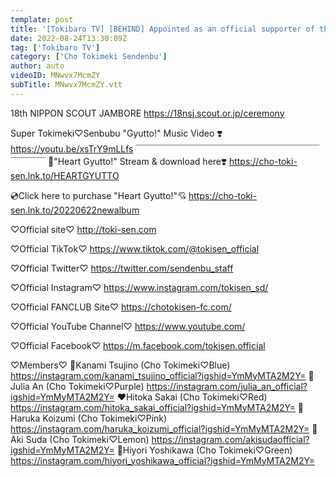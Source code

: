 ```yaml
---
template: post
title: '[Tokibaro TV] [BEHIND] Appointed as an official supporter of the Jamboree Large Gathering♡'
date: 2022-08-24T13:30:09Z
tag: ['Tokibaro TV']
category: ['Cho Tokimeki Sendenbu']
author: auto 
videoID: MNwvx7McmZY
subTitle: MNwvx7McmZY.vtt
---
```

18th NIPPON SCOUT JAMBORE
https://18nsj.scout.or.jp/ceremony

Super Tokimeki♡Senbubu "Gyutto!" Music Video ❣️
https://youtu.be/xsTrY9mLLfs
 ￣￣￣￣￣￣￣￣￣￣￣￣￣￣￣￣￣￣￣￣￣￣￣￣￣
🎵"Heart Gyutto!" Stream & download here❣️
https://cho-toki-sen.lnk.to/HEARTGYUTTO

💿Click here to purchase "Heart Gyutto!"💘
https://cho-toki-sen.lnk.to/20220622newalbum

♡Official site♡
http://toki-sen.com

♡Official TikTok♡
https://www.tiktok.com/@tokisen_official

♡Official Twitter♡
https://twitter.com/sendenbu_staff

♡Official Instagram♡
https://www.instagram.com/tokisen_sd/

♡Official FANCLUB Site♡
https://chotokisen-fc.com/

♡Official YouTube Channel♡
https://www.youtube.com/

♡Official Facebook♡
https://m.facebook.com/tokisen.official


♡Members♡
💙Kanami Tsujino (Cho Tokimeki♡Blue)
https://instagram.com/kanami_tsujino_official?igshid=YmMyMTA2M2Y=
💜Julia An (Cho Tokimeki♡Purple)
https://instagram.com/julia_an_official?igshid=YmMyMTA2M2Y=
❤️Hitoka Sakai (Cho Tokimeki♡Red)
https://instagram.com/hitoka_sakai_official?igshid=YmMyMTA2M2Y=
💖Haruka Koizumi (Cho Tokimeki♡Pink)
https://instagram.com/haruka_koizumi_official?igshid=YmMyMTA2M2Y=
💛Aki Suda (Cho Tokimeki♡Lemon)
https://instagram.com/akisudaofficial?igshid=YmMyMTA2M2Y=
💚Hiyori Yoshikawa (Cho Tokimeki♡Green)
https://instagram.com/hiyori_yoshikawa_official?igshid=YmMyMTA2M2Y=